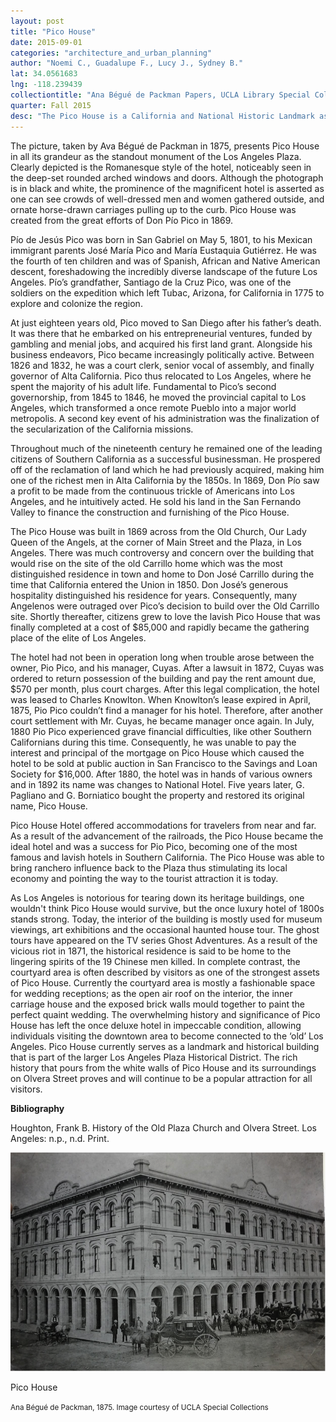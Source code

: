 ```yaml
---
layout: post
title: "Pico House"
date: 2015-09-01
categories: "architecture_and_urban_planning"
author: "Noemi C., Guadalupe F., Lucy J., Sydney B."
lat: 34.0561683
lng: -118.239439
collectiontitle: "Ana Bégué de Packman Papers, UCLA Library Special Collections"
quarter: Fall 2015
desc: "The Pico House is a California and National Historic Landmark as it was the first, and at one point the most extravagant grand hotel in Southern California."
---
```

The picture, taken by Ava Bégué de Packman in 1875, presents Pico House in all its grandeur as the standout monument of the Los Angeles Plaza. Clearly depicted is the Romanesque style of the hotel, noticeably seen in the deep-set rounded arched windows and doors. Although the photograph is in black and white, the prominence of the magnificent hotel is asserted as one can see crowds of well-dressed men and women gathered outside, and ornate horse-drawn carriages pulling up to the curb. Pico House was created from the great efforts of Don Pío Pico in 1869.

Pío de Jesús Pico was born in San Gabriel on May 5, 1801, to his Mexican immigrant parents José María Pico and María Eustaquia Gutiérrez. He was the fourth of ten children and was of Spanish, African and Native American descent, foreshadowing the incredibly diverse landscape of the future Los Angeles. Pío’s grandfather, Santiago de la Cruz Pico, was one of the soldiers on the expedition which left Tubac, Arizona, for California in 1775 to explore and colonize the region.

At just eighteen years old, Pico moved to San Diego after his father’s death. It was there that he embarked on his entrepreneurial ventures, funded by gambling and menial jobs, and acquired his first land grant. Alongside his business endeavors, Pico became increasingly politically active. Between 1826 and 1832, he was a court clerk, senior vocal of assembly, and finally governor of Alta California. Pico thus relocated to Los Angeles, where he spent the majority of his adult life. Fundamental to Pico’s second governorship, from 1845 to 1846, he moved the provincial capital to Los Angeles, which transformed a once remote Pueblo into a major world metropolis. A second key event of his administration was the finalization of the secularization of the California missions.

Throughout much of the nineteenth century he remained one of the leading citizens of Southern California as a successful businessman. He prospered off of the reclamation of land which he had previously acquired, making him one of the richest men in Alta California by the 1850s. In 1869, Don Pío saw a profit to be made from the continuous trickle of Americans into Los Angeles, and he intuitively acted. He sold his land in the San Fernando Valley to finance the construction and furnishing of the Pico House.

The Pico House was built in 1869 across from the Old Church, Our Lady Queen of the Angels, at the corner of Main Street and the Plaza, in Los Angeles. There was much controversy and concern over the building that would rise on the site of the old Carrillo home which was the most distinguished residence in town and home to Don José Carrillo during the time that California entered the Union in 1850. Don José’s generous hospitality distinguished his residence for years. Consequently, many Angelenos were outraged over Pico’s decision to build over the Old Carrillo site. Shortly thereafter, citizens grew to love the lavish Pico House that was finally completed at a cost of $85,000 and rapidly became the gathering place of the elite of Los Angeles.

The hotel had not been in operation long when trouble arose between the owner, Pio Pico, and his manager, Cuyas. After a lawsuit in 1872, Cuyas was ordered to return possession of the building and pay the rent amount due, $570 per month, plus court charges. After this legal complication, the hotel was leased to Charles Knowlton. When Knowlton’s lease expired in April, 1875, Pio Pico couldn’t find a manager for his hotel. Therefore, after another court settlement with Mr. Cuyas, he became manager once again.  In July, 1880 Pio Pico experienced grave financial difficulties, like other Southern Californians during this time. Consequently, he was unable to pay the interest and principal of the mortgage on Pico House which caused the hotel to be sold at public auction in San Francisco to the Savings and Loan Society for $16,000. After 1880, the hotel was in hands of various owners and in 1892 its name was changes to National Hotel. Five years later, G. Pagliano and G. Borniatico bought the property and restored its original name, Pico House.

Pico House Hotel offered accommodations for travelers from near and far. As a result of the advancement of the railroads, the Pico House became the ideal hotel and was a success for Pio Pico, becoming one of the most famous and lavish hotels in Southern California. The Pico House was able to bring ranchero influence back to the Plaza thus stimulating its local economy and pointing the way to the tourist attraction it is today. 

As Los Angeles is notorious for tearing down its heritage buildings, one wouldn't think Pico House would survive, but the once luxury hotel of 1800s stands strong. Today, the interior of the building is mostly used for museum viewings, art exhibitions and the occasional haunted house tour. The ghost tours have appeared on the TV series Ghost Adventures. As a result of the vicious riot in 1871, the historical residence is said to be home to the lingering spirits of the 19 Chinese men killed. In complete contrast, the courtyard area is often described by visitors as one of the strongest assets of Pico House. Currently the courtyard area is mostly a fashionable space for wedding receptions; as the open air roof on the interior, the inner carriage house and the exposed brick walls mould together to paint the perfect quaint wedding. The overwhelming history and significance of Pico House has left the once deluxe hotel in impeccable condition, allowing individuals visiting the downtown area to become connected to the ‘old’ Los Angeles. Pico House currently serves as a landmark and historical building that is part of the larger Los Angeles Plaza Historical District. The rich history that pours from the white walls of Pico House and its surroundings on Olvera Street proves and will continue to be a popular attraction for all visitors.


**Bibliography**

Houghton, Frank B. History of the Old Plaza Church and Olvera Street. Los Angeles: n.p., n.d. Print.


<img src='../images/picohouse.jpg' alt='Photograph of a large building with a sign saying Pico House and people gathered outside.'>
<figcaption><p>Pico House</p><p><small>Ana Bégué de Packman, 1875. Image courtesy of UCLA Special Collections</small></p>
